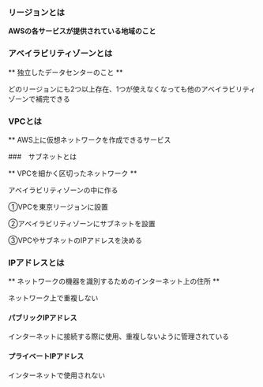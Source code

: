 ### リージョンとは

**AWSの各サービスが提供されている地域のこと**

### アベイラビリティゾーンとは

** 独立したデータセンターのこと **

どのリージョンにも2つ以上存在、1つが使えなくなっても他のアベイラビリティゾーンで補完できる

### VPCとは

** AWS上に仮想ネットワークを作成できるサービス

###　サブネットとは

** VPCを細かく区切ったネットワーク **

アベイラビリティゾーンの中に作る

①VPCを東京リージョンに設置

②アベイラビリティゾーンにサブネットを設置

③VPCやサブネットのIPアドレスを決める


### IPアドレスとは

** ネットワークの機器を識別するためのインターネット上の住所 **

ネットワーク上で重複しない

#### パブリックIPアドレス

インターネットに接続する際に使用、重複しないように管理されている

#### プライベートIPアドレス

インターネットで使用されない


